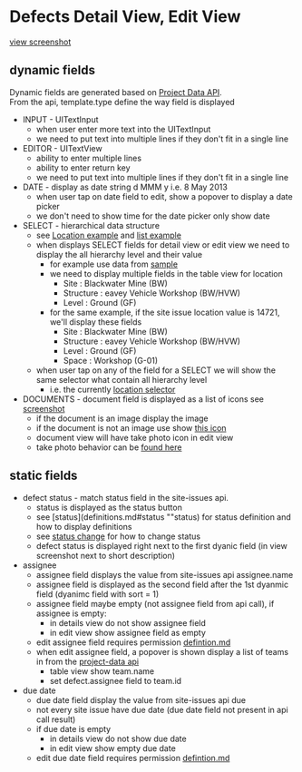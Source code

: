 Defects Detail View, Edit View
==============================

[view screenshot](http://db.tt/HNhcdwdh "view screenshot")

dynamic fields
--------------

Dynamic fields are generated based on [Project Data API](project-data.md "Project Data").  
From the api, template.type define the way field is displayed 
* INPUT - UITextInput
    * when user enter more text into the UITextInput
    * we need to put text into multiple lines if they don't fit in a single line
* EDITOR - UITextView
    * ability to enter multiple lines
    * ability to enter return key
    * we need to put text into multiple lines if they don't fit in a single line
* DATE - display as date string d MMM y i.e. 8 May 2013
    * when user tap on date field to edit, show a popover to display a date picker
    * we don't need to show time for the date picker only show date
* SELECT - hierarchical data structure
    * see [Location example](location-example.md "location example") and [list example](list-example.md "list example")
    * when displays SELECT fields for detail view or edit view we need to display the all hierarchy level and their value
        * for example use data from [sample](location-example.md "location example")
        * we need to display multiple fields in the table view for location
            * Site : Blackwater Mine (BW)
            * Structure : eavey Vehicle Workshop (BW/HVW)
            * Level : Ground (GF)
        * for the same example, if the site issue location value is 14721, we'll display these fields
            * Site : Blackwater Mine (BW)
            * Structure : eavey Vehicle Workshop (BW/HVW)
            * Level : Ground (GF)
            * Space : Workshop (G-01)
    * when user tap on any of the field for a SELECT we will show the same selector what contain all hierarchy level
        * i.e. the currently [location selector](http://db.tt/jGnBAqMc "location selector")
* DOCUMENTS - document field is displayed as a list of icons see [screenshot](http://db.tt/AloUr4wF "screenshot")
    * if the document is an image display the image
    * <a name="doc-icon"/> if the document is not an image use show [this icon](http://www.iconfinder.com/icons/3784/download/png/128 "icon")
    * document view will have take photo icon in edit view
    * take photo behavior can be [found here](photo-annotation.md)

static fields
-------------

* defect status - match status field in the site-issues api. 
    * status is displayed as the status button
    * see [status](definitions.md#status ""status) for status definition and how to display definitions
    * see [status change](definitions.md#status-changes "status change") for how to change status
    * defect status is displayed right next to the first dyanic field (in view screenshot next to short description)
* assignee
    * assignee field displays the value from site-issues api assignee.name
    * assignee field is displayed as the second field after the 1st dyanmic field (dyanimc field with sort = 1)
    * assignee field maybe empty (not assignee field from api call), if assignee is empty:
        * in details view do not show assignee field
        * in edit view show assignee field as empty
    * edit assignee field requires permission [defintion.md](definitions.md#privileges "defintion.md")
    * when edit assignee field, a popover is shown display a list of teams in from the [project-data api](project-data.md "project-data api")
        * table view show team.name
        * set defect.assignee field to team.id
* due date
    * due date field display the value from site-issues api due
    * not every site issue have due date (due date field not present in api call result)
    * if due date is empty
        * in details view do not show due date
        * in edit view show empty due date
    * edit due date field requires permission [defintion.md](definitions.md#privileges "defintion.md")
